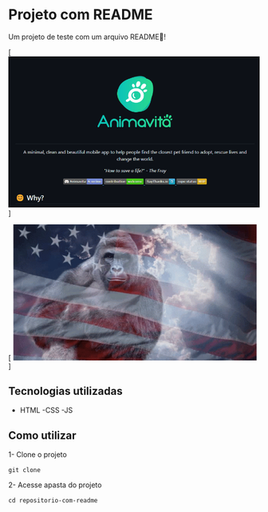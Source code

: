 # Projeto com README
Um projeto de teste com um arquivo README🚀!

[<img src="./tela.gif" alt="gif da tela inicial do projeto xyz">]

[<img src="image-1.png">]

## Tecnologias utilizadas
- HTML
-CSS
-JS
## Como utilizar

1- Clone o projeto
```
git clone
```

2- Acesse apasta do projeto
```
cd repositorio-com-readme
```